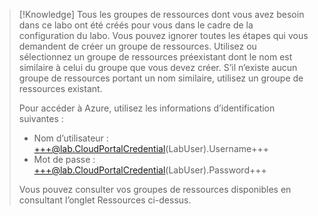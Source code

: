 > [!Knowledge] Tous les groupes de ressources dont vous avez besoin dans ce labo ont été créés pour vous dans le cadre de la configuration du labo. Vous pouvez ignorer toutes les étapes qui vous demandent de créer un groupe de ressources. Utilisez ou sélectionnez un groupe de ressources préexistant dont le nom est similaire à celui du groupe que vous devez créer. S’il n’existe aucun groupe de ressources portant un nom similaire, utilisez un groupe de ressources existant.
>
> Pour accéder à Azure, utilisez les informations d’identification suivantes :
>
> - Nom d’utilisateur : +++@lab.CloudPortalCredential(LabUser).Username+++
> - Mot de passe : +++@lab.CloudPortalCredential(LabUser).Password+++
>
> Vous pouvez consulter vos groupes de ressources disponibles en consultant l’onglet Ressources ci-dessus.
